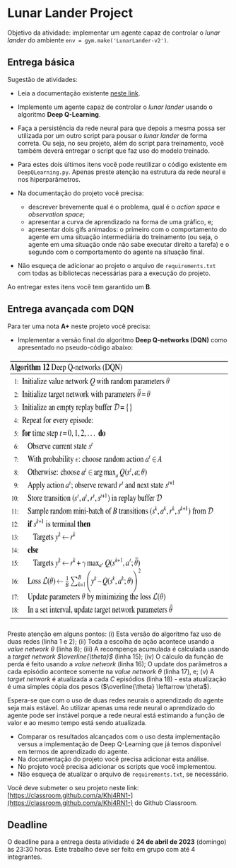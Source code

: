 # Lunar Lander Project

Objetivo da atividade: implementar um agente capaz de controlar o *lunar lander* do ambiente `env = gym.make('LunarLander-v2')`. 

## Entrega básica

Sugestão de atividades: 

* Leia a documentação existente [neste link](https://gymnasium.farama.org/environments/box2d/lunar_lander/). 

* Implemente um agente capaz de controlar o *lunar lander* usando o algoritmo **Deep Q-Learning**. 

* Faça a persistência da rede neural para que depois a mesma possa ser utilizada por um outro script para pousar o *lunar lander* de forma correta. Ou seja, no seu projeto, além do script para treinamento, você também deverá entregar o script que faz uso do modelo treinado. 

* Para estes dois últimos itens você pode reutilizar o código existente em `DeepQLearning.py`. Apenas preste atenção na estrutura da rede neural e nos hiperparâmetros.

* Na documentação do projeto você precisa:
    * descrever brevemente qual é o problema, qual é o *action space* e *observation space*;
    * apresentar a curva de aprendizado na forma de uma gráfico, e;
    * apresentar dois gifs animados: o primeiro com o comportamento do agente em uma situação intermediária do treinamento (ou seja, o agente em uma situação onde não sabe executar direito a tarefa) e o segundo com o comportamento do agente na situação final.

* Não esqueça de adicionar ao projeto o arquivo de `requirements.txt` com todas as bibliotecas necessárias para a execução do projeto. 

Ao entregar estes itens você tem garantido um **B**. 

## Entrega avançada com DQN

Para ter uma nota **A+** neste projeto você precisa: 

* Implementar a versão final do algoritmo **Deep Q-networks (DQN)** como apresentado no pseudo-código abaixo: 

<img src="./figures/dqn_pseudo_codigo.png"  style="height:600px;"/> 

Preste atenção em alguns pontos: (i) Esta versão do algoritmo faz uso de duas redes (linha 1 e 2); (ii) Toda a escolha de ação acontece usando a *value network $\theta$* (linha 8); (iii) A recompença acumulada é calculada usando a *target network $\overline{\theta}$* (linha 15); (iv) O cálculo da função de perda é feito usando a *value network* (linha 16); O update dos parâmetros a cada episódio acontece somente na *value network $\theta$* (linha 17), e; (v) A *target network* é atualizada a cada $C$ episódios (linha 18) - esta atualização é uma simples cópia dos pesos ($\overline{\theta} \leftarrow \theta$).

Espera-se que com o uso de duas redes neurais o aprendizado do agente seja mais estável. Ao utilizar apenas uma rede neural o aprendizado do agente pode ser instável porque a rede neural está estimando a função de valor e ao mesmo tempo está sendo atualizada.

* Comparar os resultados alcançados com o uso desta implementação versus a implementação de Deep Q-Learning que já temos disponível em termos de aprendizado do agente. 
* Na documentação do projeto você precisa adicionar esta análise.
* No projeto você precisa adicionar os scripts que você implementou. 
* Não esqueça de atualizar o arquivo de `requirements.txt`, se necessário. 

Você deve submeter o seu projeto neste link: [https://classroom.github.com/a/Khj4RN1-](https://classroom.github.com/a/Khj4RN1-) do Github Classroom. 

## Deadline

O deadline para a entrega desta atividade é **24 de abril de 2023** (domingo) às 23:30 horas. Este trabalho deve ser feito em grupo com até 4 integrantes.



